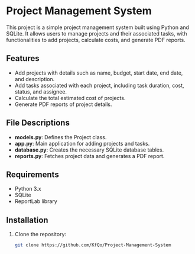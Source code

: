 # Project Management System

This project is a simple project management system built using Python and SQLite. It allows users to manage projects and their associated tasks, with functionalities to add projects, calculate costs, and generate PDF reports.

## Features

- Add projects with details such as name, budget, start date, end date, and description.
- Add tasks associated with each project, including task duration, cost, status, and assignee.
- Calculate the total estimated cost of projects.
- Generate PDF reports of project details.

## File Descriptions

- **models.py**: Defines the Project class.
- **app.py**: Main application for adding projects and tasks.
- **database.py**: Creates the necessary SQLite database tables.
- **reports.py**: Fetches project data and generates a PDF report.

## Requirements

- Python 3.x
- SQLite
- ReportLab library

## Installation

1. Clone the repository:
   ```bash
   git clone https://github.com/KfQo/Project-Management-System

